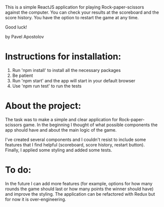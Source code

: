 This is a simple ReactJS application for playing Rock-paper-scissors against the computer. You can check your results at the scoreboard and the score history. You have the option to restart the game at any time.

Good luck!

by Pavel Apostolov

# Instructions for installation:

1. Run 'npm install' to install all the necessary packages
2. Be patient
3. Run 'npm start' and the app will start in your default browser
4. Use 'npm run test' to run the tests

# About the project:
The task was to make a simple and clear application for Rock-paper-scissors game. In the beginning I thought of what possible components the app should have and about the main logic of the game.

I've created several components and I couldn't resist to include some features that I find helpful (scoreboard, score history, restart button). 
Finally, I applied some styling and added some tests. 

# To do:
In the future I can add more features (for example, options for how many rounds the game should last or how many points the winner should have) and improve the styling. The application can be refactored with Redux but for now it is over-engineering.  
